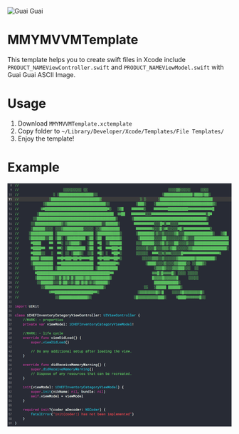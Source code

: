 ![Guai Guai](https://upload.wikimedia.org/wikipedia/zh/a/af/Kuaikuai.png)

# MMYMVVMTemplate
This template helps you to create swift files in Xcode include `PRODUCT_NAMEViewController.swift` and `PRODUCT_NAMEViewModel.swift` with Guai Guai ASCII Image.

# Usage
1. Download `MMYMVVMTemplate.xctemplate`
2. Copy folder to `~/Library/Developer/Xcode/Templates/File Templates/`
3. Enjoy the template!

# Example

![ViewController Example](https://github.com/kidd0717/MMYMVVMTemplate/blob/master/ViewControllerExample.png)
